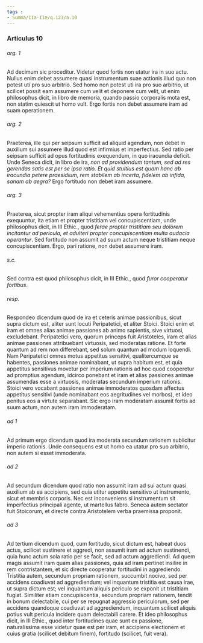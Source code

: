 ```yaml
---
tags : 
- Summa/IIa-IIæ/q.123/a.10
---
```


### Articulus 10

###### arg. 1
Ad decimum sic proceditur. Videtur quod fortis non utatur ira in suo actu. Nullus enim debet assumere quasi instrumentum suae actionis illud quo non potest uti pro suo arbitrio. Sed homo non potest uti ira pro suo arbitrio, ut scilicet possit eam assumere cum velit et deponere cum velit, ut enim philosophus dicit, in libro de memoria, quando passio corporalis mota est, non statim quiescit ut homo vult. Ergo fortis non debet assumere iram ad suam operationem.

###### arg. 2
Praeterea, ille qui per seipsum sufficit ad aliquid agendum, non debet in auxilium sui assumere illud quod est infirmius et imperfectius. Sed ratio per seipsam sufficit ad opus fortitudinis exequendum, in quo iracundia deficit. Unde Seneca dicit, in libro de ira, *non ad providendum tantum, sed ad res gerendas satis est per se ipsa ratio. Et quid stultius est quam hanc ab iracundia petere praesidium, rem stabilem ab incerta, fidelem ab infida, sanam ab aegra?* Ergo fortitudo non debet iram assumere.

###### arg. 3
Praeterea, sicut propter iram aliqui vehementius opera fortitudinis exequuntur, ita etiam et propter tristitiam vel concupiscentiam, unde philosophus dicit, in III Ethic., quod *ferae propter tristitiam seu dolorem incitantur ad pericula, et adulteri propter concupiscentiam multa audacia operantur*. Sed fortitudo non assumit ad suum actum neque tristitiam neque concupiscentiam. Ergo, pari ratione, non debet assumere iram.

###### s.c.
Sed contra est quod philosophus dicit, in III Ethic., quod *furor cooperatur fortibus*.

###### resp.
Respondeo dicendum quod de ira et ceteris animae passionibus, sicut supra dictum est, aliter sunt locuti Peripatetici, et aliter Stoici. Stoici enim et iram et omnes alias animae passiones ab animo sapientis, sive virtuosi, excludebant. Peripatetici vero, quorum princeps fuit Aristoteles, iram et alias animae passiones attribuebant virtuosis, sed moderatas ratione. Et forte quantum ad rem non differebant, sed solum quantum ad modum loquendi. Nam Peripatetici omnes motus appetitus sensitivi, qualitercumque se habentes, passiones animae nominabant, ut supra habitum est, et quia appetitus sensitivus movetur per imperium rationis ad hoc quod cooperetur ad promptius agendum, idcirco ponebant et iram et alias passiones animae assumendas esse a virtuosis, moderatas secundum imperium rationis. Stoici vero vocabant passiones animae immoderatos quosdam affectus appetitus sensitivi (unde nominabant eos aegritudines vel morbos), et ideo penitus eos a virtute separabant. Sic ergo iram moderatam assumit fortis ad suum actum, non autem iram immoderatam.

###### ad 1
Ad primum ergo dicendum quod ira moderata secundum rationem subiicitur imperio rationis. Unde consequens est ut homo ea utatur pro suo arbitrio, non autem si esset immoderata.

###### ad 2
Ad secundum dicendum quod ratio non assumit iram ad sui actum quasi auxilium ab ea accipiens, sed quia utitur appetitu sensitivo ut instrumento, sicut et membris corporis. Nec est inconveniens si instrumentum sit imperfectius principali agente, ut martellus fabro. Seneca autem sectator fuit Stoicorum, et directe contra Aristotelem verba praemissa proponit.

###### ad 3
Ad tertium dicendum quod, cum fortitudo, sicut dictum est, habeat duos actus, scilicet sustinere et aggredi, non assumit iram ad actum sustinendi, quia hunc actum sola ratio per se facit, sed ad actum aggrediendi. Ad quem magis assumit iram quam alias passiones, quia ad iram pertinet insilire in rem contristantem, et sic directe cooperatur fortitudini in aggrediendo. Tristitia autem, secundum propriam rationem, succumbit nocivo, sed per accidens coadiuvat ad aggrediendum; vel inquantum tristitia est causa irae, ut supra dictum est; vel inquantum aliquis periculo se exponit ut tristitiam fugiat. Similiter etiam concupiscentia, secundum propriam rationem, tendit in bonum delectabile, cui per se repugnat aggressio periculorum, sed per accidens quandoque coadiuvat ad aggrediendum, inquantum scilicet aliquis potius vult pericula incidere quam delectabili carere. Et ideo philosophus dicit, in III Ethic., quod inter fortitudines quae sunt ex passione, naturalissima esse videtur quae est per iram, et accipiens electionem et cuius gratia (scilicet debitum finem), fortitudo (scilicet, fuit vera).

